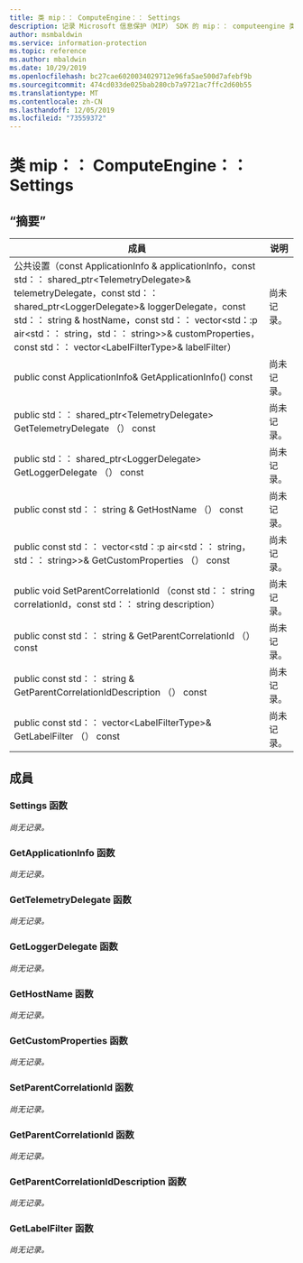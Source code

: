 ```yaml
---
title: 类 mip：： ComputeEngine：： Settings
description: 记录 Microsoft 信息保护（MIP） SDK 的 mip：： computeengine 类。
author: msmbaldwin
ms.service: information-protection
ms.topic: reference
ms.author: mbaldwin
ms.date: 10/29/2019
ms.openlocfilehash: bc27cae6020034029712e96fa5ae500d7afebf9b
ms.sourcegitcommit: 474cd033de025bab280cb7a9721ac7ffc2d60b55
ms.translationtype: MT
ms.contentlocale: zh-CN
ms.lasthandoff: 12/05/2019
ms.locfileid: "73559372"
---
```

# <a name="class-mipcomputeenginesettings"></a>类 mip：： ComputeEngine：： Settings 
  
## <a name="summary"></a>“摘要”
 成員                        | 说明                                
--------------------------------|---------------------------------------------
公共设置（const ApplicationInfo & applicationInfo，const std：： shared_ptr\<TelemetryDelegate\>& telemetryDelegate，const std：： shared_ptr\<LoggerDelegate\>& loggerDelegate，const std：： string & hostName，const std：： vector\<std：:p air\<std：： string，std：： string\>\>& customProperties，const std：： vector\<LabelFilterType\>& labelFilter）  | 尚未记录。
public const ApplicationInfo& GetApplicationInfo() const  | 尚未记录。
public std：： shared_ptr\<TelemetryDelegate\> GetTelemetryDelegate （） const  | 尚未记录。
public std：： shared_ptr\<LoggerDelegate\> GetLoggerDelegate （） const  | 尚未记录。
public const std：： string & GetHostName （） const  | 尚未记录。
public const std：： vector\<std：:p air\<std：： string，std：： string\>\>& GetCustomProperties （） const  | 尚未记录。
public void SetParentCorrelationId （const std：： string correlationId，const std：： string description）  | 尚未记录。
public const std：： string & GetParentCorrelationId （） const  | 尚未记录。
public const std：： string & GetParentCorrelationIdDescription （） const  | 尚未记录。
public const std：： vector\<LabelFilterType\>& GetLabelFilter （） const  | 尚未记录。
  
## <a name="members"></a>成員
  
### <a name="settings-function"></a>Settings 函数
_尚无记录。_

  
### <a name="getapplicationinfo-function"></a>GetApplicationInfo 函数
_尚无记录。_

  
### <a name="gettelemetrydelegate-function"></a>GetTelemetryDelegate 函数
_尚无记录。_

  
### <a name="getloggerdelegate-function"></a>GetLoggerDelegate 函数
_尚无记录。_

  
### <a name="gethostname-function"></a>GetHostName 函数
_尚无记录。_

  
### <a name="getcustomproperties-function"></a>GetCustomProperties 函数
_尚无记录。_

  
### <a name="setparentcorrelationid-function"></a>SetParentCorrelationId 函数
_尚无记录。_

  
### <a name="getparentcorrelationid-function"></a>GetParentCorrelationId 函数
_尚无记录。_

  
### <a name="getparentcorrelationiddescription-function"></a>GetParentCorrelationIdDescription 函数
_尚无记录。_

  
### <a name="getlabelfilter-function"></a>GetLabelFilter 函数
_尚无记录。_
